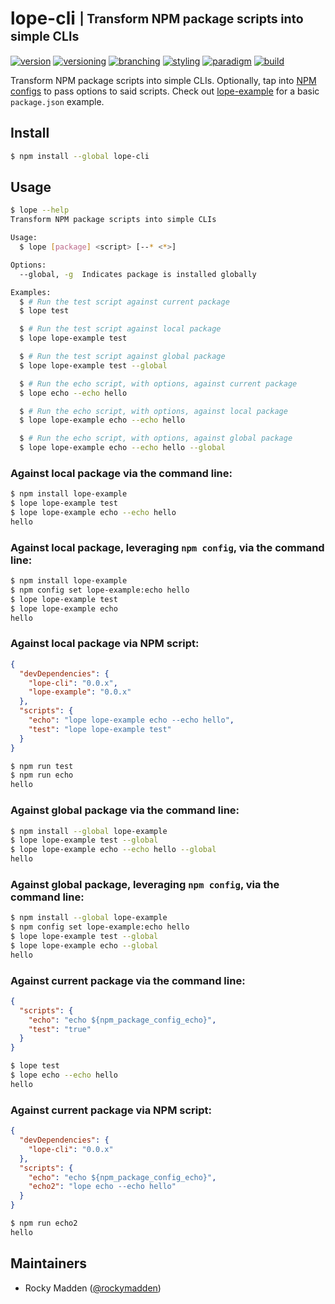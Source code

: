 # lope-cli <sub><sup>| Transform NPM package scripts into simple CLIs<sup></sub>
[![version](http://img.shields.io/badge/version-0.2.1-blue.svg)](https://www.npmjs.com/package/lope-cli)
[![versioning](http://img.shields.io/badge/versioning-semver-blue.svg)](http://semver.org/)
[![branching](http://img.shields.io/badge/branching-github%20flow-blue.svg)](https://guides.github.com/introduction/flow/)
[![styling](http://img.shields.io/badge/styling-xo-blue.svg)](https://github.com/sindresorhus/xo)
[![paradigm](http://img.shields.io/badge/paradigm-functional-blue.svg)](https://en.wikipedia.org/wiki/Functional_programming)
[![build](https://circleci.com/gh/cloud-elements/lope-cli.svg?style=shield)](https://circleci.com/gh/cloud-elements/lope-cli)

Transform NPM package scripts into simple CLIs. Optionally, tap into
[NPM configs](http://www.marcusoft.net/2015/08/npm-scripting-configs-and-arguments.html) to pass options to said
scripts. Check out [lope-example](https://github.com/cloud-elements/lope-example/blob/master/package.json) for
a basic `package.json` example.

## Install
```bash
$ npm install --global lope-cli
```

## Usage
```bash
$ lope --help
Transform NPM package scripts into simple CLIs

Usage:
  $ lope [package] <script> [--* <*>]

Options:
  --global, -g  Indicates package is installed globally

Examples:
  $ # Run the test script against current package
  $ lope test

  $ # Run the test script against local package
  $ lope lope-example test

  $ # Run the test script against global package
  $ lope lope-example test --global

  $ # Run the echo script, with options, against current package
  $ lope echo --echo hello

  $ # Run the echo script, with options, against local package
  $ lope lope-example echo --echo hello

  $ # Run the echo script, with options, against global package
  $ lope lope-example echo --echo hello --global
```

### Against local package via the command line:
```bash
$ npm install lope-example
$ lope lope-example test
$ lope lope-example echo --echo hello
hello
```

### Against local package, leveraging `npm config`, via the command line:
```bash
$ npm install lope-example
$ npm config set lope-example:echo hello
$ lope lope-example test
$ lope lope-example echo
hello
```

### Against local package via NPM script:
```json
{
  "devDependencies": {
    "lope-cli": "0.0.x",
    "lope-example": "0.0.x"
  },
  "scripts": {
    "echo": "lope lope-example echo --echo hello",
    "test": "lope lope-example test"
  }
}
```

```bash
$ npm run test
$ npm run echo
hello
```

### Against global package via the command line:
```bash
$ npm install --global lope-example
$ lope lope-example test --global
$ lope lope-example echo --echo hello --global
hello
```

### Against global package, leveraging `npm config`, via the command line:
```bash
$ npm install --global lope-example
$ npm config set lope-example:echo hello
$ lope lope-example test --global
$ lope lope-example echo --global
hello
```

### Against current package via the command line:
```json
{
  "scripts": {
    "echo": "echo ${npm_package_config_echo}",
    "test": "true"
  }
}
```

```bash
$ lope test
$ lope echo --echo hello
hello
```

### Against current package via NPM script:
```json
{
  "devDependencies": {
    "lope-cli": "0.0.x"
  },
  "scripts": {
    "echo": "echo ${npm_package_config_echo}",
    "echo2": "lope echo --echo hello"
  }
}
```

```bash
$ npm run echo2
hello
```

## Maintainers
* Rocky Madden ([@rockymadden](https://github.com/rockymadden))
